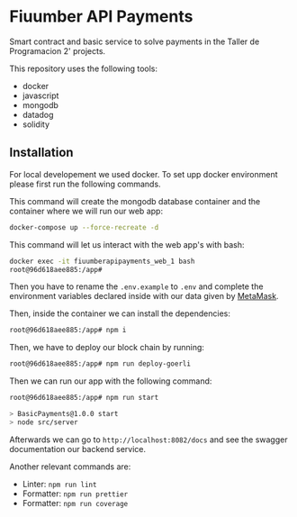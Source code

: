 # Fiuumber API Payments

Smart contract and basic service to solve payments in the Taller de Programacion 2' projects.

This repository uses the following tools:

- docker
- javascript
- mongodb
- datadog
- solidity

## Installation

For local developement we used docker. To set upp docker environment please first run the following commands.

This command will create the mongodb database container and the container where we will run our web app:

```bash
docker-compose up --force-recreate -d
```

This command will let us interact with the web app's with bash:

```bash
docker exec -it fiuumberapipayments_web_1 bash
root@96d618aee885:/app#
```

Then you have to rename the `.env.example` to `.env` and complete the environment variables declared inside with our data given by [MetaMask](https://metamask.io/).

Then, inside the container we can install the dependencies:

``` bash
root@96d618aee885:/app# npm i
```

Then, we have to deploy our block chain by running:

``` bash
root@96d618aee885:/app# npm run deploy-goerli
```

Then we can run our app with the following command:

``` bash
root@96d618aee885:/app# npm run start

> BasicPayments@1.0.0 start
> node src/server
```

Afterwards we can go to `http://localhost:8082/docs` and see the swagger documentation our backend service.


Another relevant commands are:

- Linter: `npm run lint`
- Formatter: `npm run prettier`
- Formatter: `npm run coverage`
